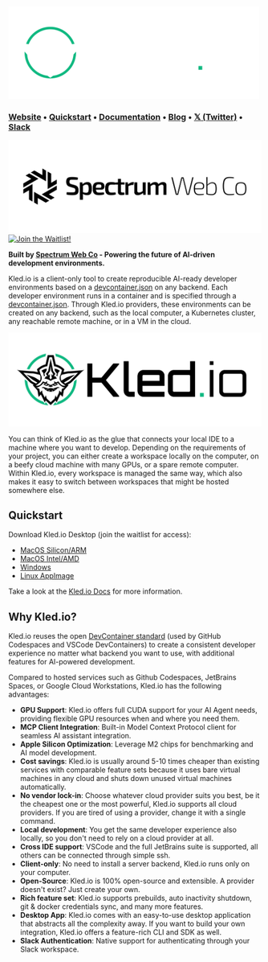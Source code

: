 <br>
<a href="https://www.kled.io">
  <picture width="500">
    <source media="(prefers-color-scheme: dark)" srcset="marketing-assets/kled.io-tranparent-white.png">
    <img alt="Kled.io wordmark" width="500" src="marketing-assets/kled.io-tranparent-black.png">
  </picture>
</a>

### **[Website](https://www.kled.io)** • **[Quickstart](https://www.docs.kled.io/getting-started/install)** • **[Documentation](https://www.docs.kled.io)** • **[Blog](https://www.spectrumwebco.com.au/blog)** • **[𝕏 (Twitter)](https://x.com/spectrumwebco)** • **[Slack](https://slack.spectrumwebco.com.au/)**

[![Join us on Slack!](marketing-assets/spectrumwebco-transparent-banner-dark.png)](https://slack.spectrumwebco.com.au/) [![Join the Waitlist!](https://www.kled.io/assets/join-waitlist-button.svg)](https://www.kled.io/privatebeta/)

**Built by [Spectrum Web Co](https://www.spectrumwebco.com.au/) - Powering the future of AI-driven development environments.**

Kled.io is a client-only tool to create reproducible AI-ready developer environments based on a [devcontainer.json](https://containers.dev/) on any backend. Each developer environment runs in a container and is specified through a [devcontainer.json](https://containers.dev/). Through Kled.io providers, these environments can be created on any backend, such as the local computer, a Kubernetes cluster, any reachable remote machine, or in a VM in the cloud.

![AI-Ready Development](marketing-assets/kled.io-banner-white.jpg)

You can think of Kled.io as the glue that connects your local IDE to a machine where you want to develop. Depending on the requirements of your project, you can either create a workspace locally on the computer, on a beefy cloud machine with many GPUs, or a spare remote computer. Within Kled.io, every workspace is managed the same way, which also makes it easy to switch between workspaces that might be hosted somewhere else.

## Quickstart

Download Kled.io Desktop (join the waitlist for access):
- [MacOS Silicon/ARM](https://www.kled.io/privatebeta/)
- [MacOS Intel/AMD](https://www.kled.io/privatebeta/)
- [Windows](https://www.kled.io/privatebeta/)
- [Linux AppImage](https://www.kled.io/privatebeta/)

Take a look at the [Kled.io Docs](https://www.docs.kled.io/) for more information.

## Why Kled.io?

Kled.io reuses the open [DevContainer standard](https://containers.dev/) (used by GitHub Codespaces and VSCode DevContainers) to create a consistent developer experience no matter what backend you want to use, with additional features for AI-powered development.

Compared to hosted services such as Github Codespaces, JetBrains Spaces, or Google Cloud Workstations, Kled.io has the following advantages:
* **GPU Support**: Kled.io offers full CUDA support for your AI Agent needs, providing flexible GPU resources when and where you need them.
* **MCP Client Integration**: Built-in Model Context Protocol client for seamless AI assistant integration.
* **Apple Silicon Optimization**: Leverage M2 chips for benchmarking and AI model development.
* **Cost savings**: Kled.io is usually around 5-10 times cheaper than existing services with comparable feature sets because it uses bare virtual machines in any cloud and shuts down unused virtual machines automatically.
* **No vendor lock-in**: Choose whatever cloud provider suits you best, be it the cheapest one or the most powerful, Kled.io supports all cloud providers. If you are tired of using a provider, change it with a single command.
* **Local development**: You get the same developer experience also locally, so you don't need to rely on a cloud provider at all.
* **Cross IDE support**: VSCode and the full JetBrains suite is supported, all others can be connected through simple ssh.
* **Client-only**: No need to install a server backend, Kled.io runs only on your computer.
* **Open-Source**: Kled.io is 100% open-source and extensible. A provider doesn't exist? Just create your own.
* **Rich feature set**: Kled.io supports prebuilds, auto inactivity shutdown, git & docker credentials sync, and many more features.
* **Desktop App**: Kled.io comes with an easy-to-use desktop application that abstracts all the complexity away. If you want to build your own integration, Kled.io offers a feature-rich CLI and SDK as well.
* **Slack Authentication**: Native support for authenticating through your Slack workspace.
